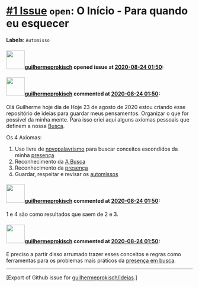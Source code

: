 # [\#1 Issue](https://github.com/guilhermeprokisch/ideias/issues/1) `open`: O Início - Para quando eu esquecer
**Labels**: `Automisso`


#### <img src="https://avatars.githubusercontent.com/u/12011070?u=f18e95eceaa97f69b9d0c5a06270d7bdfbc44b5a&v=4" width="50">[guilhermeprokisch](https://github.com/guilhermeprokisch) opened issue at [2020-08-24 01:50](https://github.com/guilhermeprokisch/ideias/issues/1):



#### <img src="https://avatars.githubusercontent.com/u/12011070?u=f18e95eceaa97f69b9d0c5a06270d7bdfbc44b5a&v=4" width="50">[guilhermeprokisch](https://github.com/guilhermeprokisch) commented at [2020-08-24 01:50](https://github.com/guilhermeprokisch/ideias/issues/1#issuecomment-678866450):

Olá Guilherme hoje dia de Hoje 23 de agosto de 2020 estou criando esse repositório de ideias para guardar meus pensamentos. Organizar o que for possível da minha mente.  Para isso criei aqui alguns axiomas pessoais que definem a nossa  [Busca](3).

Os 4 Axiomas:
1. Uso livre de [novopalavrismo](4) para buscar conceitos escondidos da minha [presença](5)
2. Reconhecimento da [A Busca](3)
3.  Reconhecimento da [presença](5)
4.  Guardar, respeitar  e revisar os [automissos](6)

#### <img src="https://avatars.githubusercontent.com/u/12011070?u=f18e95eceaa97f69b9d0c5a06270d7bdfbc44b5a&v=4" width="50">[guilhermeprokisch](https://github.com/guilhermeprokisch) commented at [2020-08-24 01:50](https://github.com/guilhermeprokisch/ideias/issues/1#issuecomment-678877369):

1 e 4 são como resultados que saem de 2 e 3.

#### <img src="https://avatars.githubusercontent.com/u/12011070?u=f18e95eceaa97f69b9d0c5a06270d7bdfbc44b5a&v=4" width="50">[guilhermeprokisch](https://github.com/guilhermeprokisch) commented at [2020-08-24 01:50](https://github.com/guilhermeprokisch/ideias/issues/1#issuecomment-678878528):

É preciso a partir disso arrumado trazer esses conceitos e regras como ferramentas para os problemas mais práticos da [presença em busca](9).


-------------------------------------------------------------------------------



[Export of Github issue for [guilhermeprokisch/ideias](https://github.com/guilhermeprokisch/ideias).]
